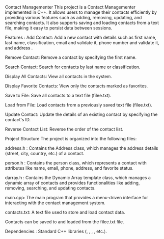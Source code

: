 Contact Managementer This project is a Contact Managementer implemented in C++. It allows users to manage their contacts efficiently by providing various features such as adding, removing, updating, and searching contacts. It also supports saving and loading contacts from a text file, making it easy to persist data between sessions.

Features :
Add Contact: Add a new contact with details such as first name, last name, classification, email and validate it, phone number and validate it, and address .

Remove Contact: Remove a contact by specifying the first name.

Search Contact: Search for contacts by last name or classification.

Display All Contacts: View all contacts in the system.

Display Favorite Contacts: View only the contacts marked as favorites.

Save to File: Save all contacts to a text file (filee.txt).

Load from File: Load contacts from a previously saved text file (filee.txt).

Update Contact: Update the details of an existing contact by specifying the contact's ID.

Reverse Contact List: Reverse the order of the contact list.

Project Structure The project is organized into the following files:

address.h : Contains the Address class, which manages the address details (street, city, country, etc.) of a contact.

person.h : Contains the person class, which represents a contact with attributes like name, email, phone, address, and favorite status.

darray.h  : Contains the Dynamic Array template class, which manages a dynamic array of contacts and provides functionalities like adding, removing, searching, and updating contacts.

main.cpp: The main program that provides a menu-driven interface for interacting with the contact management system.

contacts.txt: A text file used to store and load contact data.

Contacts can be saved to and loaded from the filee.txt file.

Dependencies : Standard C++ libraries (, , , , etc.).
